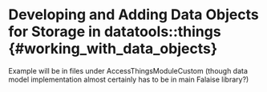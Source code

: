 Developing and Adding Data Objects for Storage in datatools::things {#working_with_data_objects}
============================================================

Example will be in files under AccessThingsModuleCustom (though data model
implementation almost certainly has to be in main Falaise library?)

